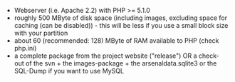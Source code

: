   * Webserver (i.e. Apache 2.2) with PHP >= 5.1.0
  * roughly 500 MByte of disk space (including images, excluding space for caching (can be disabled)) - this will be less if you use a small block size with your partition
  * about 60 (recommended: 128) MByte of RAM available to PHP (check php.ini)
  * a complete package from the project website ("release") OR a check-out of the svn + the images-package + the arsenaldata.sqlite3 or the SQL-Dump if you want to use MySQL